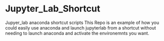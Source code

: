 # Jupyter_Lab_Shortcut
Jupyer_lab anaconda shortcut scripts
This Repo is an example of how you could easily use anaconda and launch jupyterlab from a shortcut without needing to launch anaconda and activate the environemnts you want.
